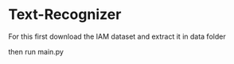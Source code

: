 # Text-Recognizer

For this first download the IAM dataset and extract it in data folder

then run main.py 
